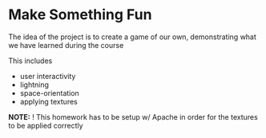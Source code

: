 # Make Something Fun

The idea of the project is to create a game of our own, demonstrating what we have learned during the course

This includes

* user interactivity
* lightning
* space-orientation
* applying textures

**NOTE:** ! This homework has to be setup w/ Apache in order for the textures to be applied correctly
